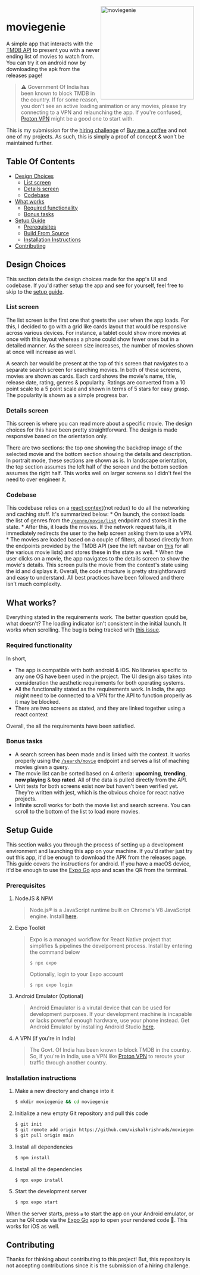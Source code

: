 <img src="https://github.com/user-attachments/assets/0183479c-43eb-48cc-bc01-9401bd20fca7" alt="moviegenie" width="250" align="right">

# moviegenie
A simple app that interacts with the [TMDB API](https://developer.themoviedb.org/reference) to present you with a never ending list of movies to watch from. You can try it on android now by downloading the apk from the releases page!

> :warning: Government Of India has been known to block TMDB in the country. If for some reason, you don't see an active loading animation or any movies, please try connecting to a VPN and relaunching the app. If you're confused, [Proton VPN](https://protonvpn.com/) might be a good one to start with.

This is my submission for the [hiring challenge](https://buymeacoffee.notion.site/Hiring-challenge-React-Native-Developer-e69f432946c8466caf0f4b030b41074f) of [Buy me a coffee](https://buymeacoffee.com/) and not one of my projects. As such, this is simply a proof of concept & won't be maintained further.

## Table Of Contents

* [Design Choices](#design-choices)
   * [List screen](#list-screen)
   * [Details screen](#details-screen)
   * [Codebase](#codebase)
* [What works](#what-works)
   * [Required functionality](#required-functionality)
   * [Bonus tasks](#bonus-tasks)
* [Setup Guide](#setup-guide)
   * [Prerequisites](#prerequisites)
   * [Build From Source](#build-from-source)
   * [Installation Instructions](#installation-instructions)
* [Contributing](#contributing)

## Design Choices
This section details the design choices made for the app's UI and codebase. If you'd rather setup the app and see for yourself, feel free to skip to the [setup guide]().

### List screen
The list screen is the first one that greets the user when the app loads. For this, I decided to go with a grid like cards layout that would be responsive across various devices. For instance, a tablet could show more movies at once with this layout whereas a phone could show fewer ones but in a detailed manner. As the screen size increases, the number of movies shown at once will increase as well.

A search bar would be present at the top of this screen that navigates to a separate search screen for searching movies. In both of these screens, movies are shown as cards. Each card shows the movie's name, title, release date, rating, genres & popularity. Ratings are converted from a 10 point scale to a 5 point scale and shown in terms of 5 stars for easy grasp. The popularity is shown as a simple progress bar.

### Details screen
This screen is where you can read more about a specific movie. The design choices for this have been pretty straightforward. The design is made responsive based on the orientation only.

There are two sections: the top one showing the backdrop image of the selected movie and the bottom section showing the details and description. In portrait mode, these sections are shown as is. In landscape orientation, the top section assumes the left half of the screen and the bottom section assumes the right half. This works well on larger screens so I didn't feel the need to over engineer it.

### Codebase
This codebase relies on a [react context](https://react.dev/reference/react/hooks#context-hooks)(not redux) to do all the networking and caching stuff. It's summarized below:
    * On launch, the context loads the list of genres from the [`/genre/movie/list`](https://developer.themoviedb.org/reference/genre-movie-list) endpoint and stores it in the state.
    * After this, it loads the movies. If the network request fails, it immediately redirects the user to the help screen asking them to use a VPN.
    * The movies are loaded based on a couple of filters, all based directly from the endpoints provided by the TMDB API (see the left navbar on [this](https://developer.themoviedb.org/reference/movie-now-playing-list) for all the various movie lists) and stores these in the state as well.
    * When the user clicks on a movie, the app navigates to the details screen to show the movie's details. This screen pulls the movie from the context's state using the id and displays it.
Overall, the code structure is pretty straightforward and easy to understand. All best practices have been followed and there isn't much complexity.

## What works?
Everything stated in the requirements work. The better question qould be, what doesn't? The loading indicator isn't consistent in the initial launch. It works when scrolling. The bug is being tracked with [this issue](https://github.com/vishalkrishnads/moviegenie/issues/5).

### Required functionality
In short,

* The app is compatible with both android & iOS. No libraries specific to any one OS have been used in the project. The UI design also takes into consideration the aesthetic requirements for both operating systems.
* All the functionality stated as the requirements work. In India, the app might need to be connected to a VPN for the API to function properly as it may be blocked.
* There are two screens as stated, and they are linked together using a react context

Overall, the all the requirements have been satisfied.

### Bonus tasks
* A search screen has been made and is linked with the context. It works properly using the [`/search/movie`](https://developer.themoviedb.org/reference/search-movie) endpoint and serves a list of maching movies given a query.
* The movie list can be sorted based on 4 criteria: **upcoming**, **trending**, **now playing** & **top rated**. All of the data is pulled directly from the API.
* Unit tests for both screens exist now but haven't been verified yet. They're written with jest, which is the obvious choice for react native projects.
* Infinite scroll works for both the movie list and search screens. You can scroll to the bottom of the list to load more movies.

## Setup Guide
This section walks you through the process of setting up a development environment and launching this app on your machine. If you'd rather just try out this app, it'd be enough to download the APK from the releases page. This guide covers the instructions for android. If you have a macOS device, it'd be enough to use the [Expo Go](https://expo.dev/client) app and scan the QR from the terminal.

### Prerequisites
1. NodeJS & NPM
    > Node.js® is a JavaScript runtime built on Chrome's V8 JavaScript engine.
    >Install [here](https://nodejs.org/en/).
2. Expo Toolkit
    > Expo is a managed workflow for React Native project that simplifies & pipelines the develpoment process.
    > Install by entering the command below
    > ```
    > $ npx expo
    >```
    > Optionally, login to your Expo account
    >```
    >$ npx expo login
    >```

3. Android Emulator (Optional)
    > Android Emaulator is a virutal device that can be used for development purposes. If your development machine is incapable or lacks powerful enough hardware, use your phone instead. Get Android Emulator by installing Android Studio [here](https://developer.android.com/studio/install).

4. A VPN (if you're in India)
    > The Govt. Of India has been known to block TMDB in the country. So, if you're in India, use a VPN like [Proton VPN](https://protonvpn.com/) to reroute your traffic through another country.

### Installation instructions
1. Make a new directory and change into it
   
    ```bash
    $ mkdir moviegenie && cd moviegenie
    ```
2. Initialize a new empty Git repository and pull this code

    ```bash
    $ git init
    $ git remote add origin https://github.com/vishalkrishnads/moviegenie.git
    $ git pull origin main
    ```

3. Install all dependencies

    ```bash
    $ npm install
    ```

4. Install all the dependencies

    ```
    $ npx expo install
    ```

5. Start the development server

    ```bash
    $ npx expo start
    ```
When the server starts, press `a` to start the app on your Android emulator, or scan he QR code via the [Expo Go](https://expo.dev/client) app to open your rendered code :beers:. This works for iOS as well.

## Contributing
Thanks for thinking about contributing to this project! But, this repository is not accepting contributions since it is the submission of a hiring challenge.